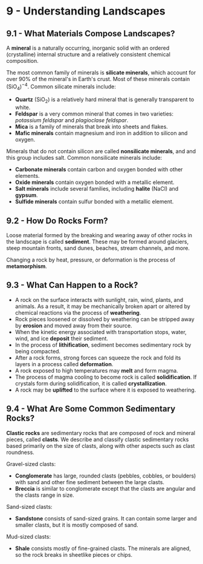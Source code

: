 # 9 - Understanding Landscapes

## 9.1 - What Materials Compose Landscapes?

A **mineral** is a naturally occurring, inorganic solid with an ordered (crystalline) internal structure and a relatively consistent chemical composition.

The most common family of minerals is **silicate minerals**, which account for over 90% of the mineral's in Earth's crust. Most of these minerals contain (SiO$_4$)$^{-4}$. Common silicate minerals include:
- **Quartz** (SiO$_2$) is a relatively hard mineral that is generally transparent to white.
- **Feldspar** is a very common mineral that comes in two varieties: *potassium feldspar* and *plagioclase feldspar*.
- **Mica** is a family of minerals that break into sheets and flakes.
- **Mafic minerals** contain magnesium and iron in addition to silicon and oxygen.

Minerals that do not contain silicon are called **nonsilicate minerals**, and and this group includes salt. Common nonsilicate minerals include:
- **Carbonate minerals** contain carbon and oxygen bonded with other elements.
- **Oxide minerals** contain oxygen bonded with a metallic element.
- **Salt minerals** include several families, including **halite** (NaCl) and **gypsum**.
- **Sulfide minerals** contain sulfur bonded with a metallic element.

## 9.2 - How Do Rocks Form?

Loose material formed by the breaking and wearing away of other rocks in the landscape is called **sediment**. These may be formed around glaciers, steep mountain fronts, sand dunes, beaches, stream channels, and more.

Changing a rock by heat, pressure, or deformation is the process of **metamorphism**.

## 9.3 - What Can Happen to a Rock?

- A rock on the surface interacts with sunlight, rain, wind, plants, and animals. As a result, it may be mechanically broken apart or altered by chemical reactions via the process of **weathering**.
- Rock pieces loosened or dissolved by weathering can be stripped away by **erosion** and moved away from their source.
- When the kinetic energy associated with transportation stops, water, wind, and ice **deposit** their sediment.
- In the process of **lithification**, sediment becomes sedimentary rock by being compacted.
- After a rock forms, strong forces can squeeze the rock and fold its layers in a process called **deformation**.
- A rock exposed to high temperatures may **melt** and form magma.
- The process of magma cooling to become rock is called **solidification**. If crystals form during solidification, it is called **crystallization**.
- A rock may be **uplifted** to the surface where it is exposed to weathering.

## 9.4 - What Are Some Common Sedimentary Rocks?

**Clastic rocks** are sedimentary rocks that are composed of rock and mineral pieces, called **clasts**. We describe and classify clastic sedimentary rocks based primarily on the size of clasts, along with other aspects such as clast roundness.

Gravel-sized clasts:
- **Conglomerate** has large, rounded clasts (pebbles, cobbles, or boulders) with sand and other fine sediment between the large clasts.
- **Breccia** is similar to conglomerate except that the clasts are angular and the clasts range in size.

Sand-sized clasts:
- **Sandstone** consists of sand-sized grains. It can contain some larger and smaller clasts, but it is mostly composed of sand.

Mud-sized clasts:
- **Shale** consists mostly of fine-grained clasts. The minerals are aligned, so the rock breaks in sheetlike pieces or chips.


